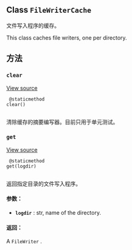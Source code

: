 

## Class  `FileWriterCache` 
文件写入程序的缓存。

This class caches file writers, one per directory.

## 方法


###  `clear` 
[View source](https://github.com/tensorflow/tensorflow/blob/r2.0/tensorflow/python/summary/writer/writer_cache.py#L40-L48)

```
 @staticmethod
clear()
 
```

清除缓存的摘要编写器。目前只用于单元测试。

###  `get` 
[View source](https://github.com/tensorflow/tensorflow/blob/r2.0/tensorflow/python/summary/writer/writer_cache.py#L50-L64)

```
 @staticmethod
get(logdir)
 
```

返回指定目录的文件写入程序。

#### 参数：
- **`logdir`** : str, name of the directory.


#### 返回：
A  `FileWriter` .

